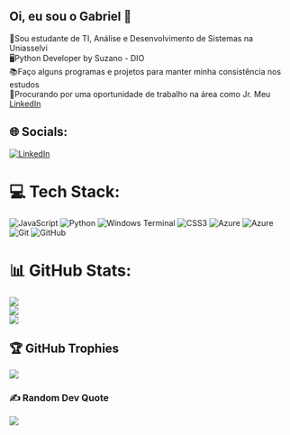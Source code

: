 ## Oi, eu sou o Gabriel 👋

🧠Sou estudante de TI, Análise e Desenvolvimento de Sistemas na Uniasselvi<br/>
🖥️Python Developer by Suzano - DIO<br/>
📚Faço alguns programas e projetos para manter minha consistência nos estudos<br/>
🔎Procurando por uma oportunidade de trabalho na área como Jr. Meu [LinkedIn](https://www.linkedin.com/in/gabriel-de-souza-santos-87b0782b7/)



## 🌐 Socials:
[![LinkedIn](https://img.shields.io/badge/LinkedIn-%230077B5.svg?logo=linkedin&logoColor=white)](https://linkedin.com/in/https://www.linkedin.com/in/gabriel-de-souza-santos-87b0782b7/) 

# 💻 Tech Stack:
![JavaScript](https://img.shields.io/badge/javascript-%23323330.svg?style=for-the-badge&logo=javascript&logoColor=%23F7DF1E) ![Python](https://img.shields.io/badge/python-3670A0?style=for-the-badge&logo=python&logoColor=ffdd54) ![Windows Terminal](https://img.shields.io/badge/Windows%20Terminal-%234D4D4D.svg?style=for-the-badge&logo=windows-terminal&logoColor=white) ![CSS3](https://img.shields.io/badge/css3-%231572B6.svg?style=for-the-badge&logo=css3&logoColor=white) ![Azure](https://img.shields.io/badge/azure-%230072C6.svg?style=for-the-badge&logo=microsoftazure&logoColor=white) ![Azure](https://img.shields.io/badge/azure-%230072C6.svg?style=for-the-badge&logo=microsoftazure&logoColor=white) ![Git](https://img.shields.io/badge/git-%23F05033.svg?style=for-the-badge&logo=git&logoColor=white) ![GitHub](https://img.shields.io/badge/github-%23121011.svg?style=for-the-badge&logo=github&logoColor=white)
# 📊 GitHub Stats:
![](https://github-readme-stats.vercel.app/api?username=TamakoBR&theme=dark&hide_border=false&include_all_commits=false&count_private=false)<br/>
![](https://nirzak-streak-stats.vercel.app/?user=TamakoBR&theme=dark&hide_border=false)<br/>
![](https://github-readme-stats.vercel.app/api/top-langs/?username=TamakoBR&theme=dark&hide_border=false&include_all_commits=false&count_private=false&layout=compact)

## 🏆 GitHub Trophies
![](https://github-profile-trophy.vercel.app/?username=TamakoBR&theme=tokyonight&no-frame=false&no-bg=false&margin-w=4)

### ✍️ Random Dev Quote
![](https://quotes-github-readme.vercel.app/api?type=horizontal&theme=tokyonight)

